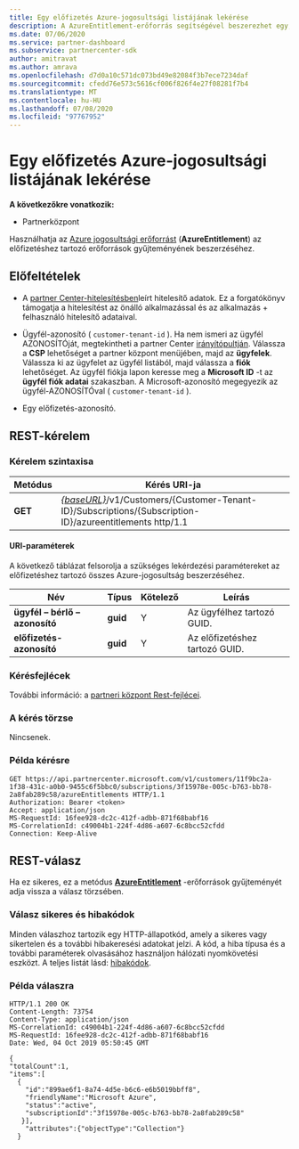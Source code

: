 ```yaml
---
title: Egy előfizetés Azure-jogosultsági listájának lekérése
description: A AzureEntitlement-erőforrás segítségével beszerezhet egy, az előfizetéshez tartozó Azure-jogosultsági erőforrások gyűjteményét.
ms.date: 07/06/2020
ms.service: partner-dashboard
ms.subservice: partnercenter-sdk
author: amitravat
ms.author: amrava
ms.openlocfilehash: d7d0a10c571dc073bd49e82084f3b7ece7234daf
ms.sourcegitcommit: cfedd76e573c5616cf006f826f4e27f08281f7b4
ms.translationtype: MT
ms.contentlocale: hu-HU
ms.lasthandoff: 07/08/2020
ms.locfileid: "97767952"
---
```

# <a name="get-a-list-of-azure-entitlements-for-a-subscription"></a>Egy előfizetés Azure-jogosultsági listájának lekérése

**A következőkre vonatkozik:**

- Partnerközpont

Használhatja az [Azure jogosultsági erőforrást](subscription-resources.md#azureentitlement) (**AzureEntitlement**) az előfizetéshez tartozó erőforrások gyűjteményének beszerzéséhez.

## <a name="prerequisites"></a>Előfeltételek

- A [partner Center-hitelesítésben](partner-center-authentication.md)leírt hitelesítő adatok. Ez a forgatókönyv támogatja a hitelesítést az önálló alkalmazással és az alkalmazás + felhasználó hitelesítő adataival.

- Ügyfél-azonosító ( `customer-tenant-id` ). Ha nem ismeri az ügyfél AZONOSÍTÓját, megtekintheti a partner Center [irányítópultján](https://partner.microsoft.com/dashboard). Válassza a **CSP** lehetőséget a partner központ menüjében, majd az **ügyfelek**. Válassza ki az ügyfelet az ügyfél listából, majd válassza a **fiók** lehetőséget. Az ügyfél fiókja lapon keresse meg a **Microsoft ID** -t az **ügyfél fiók adatai** szakaszban. A Microsoft-azonosító megegyezik az ügyfél-AZONOSÍTÓval ( `customer-tenant-id` ).

- Egy előfizetés-azonosító.

## <a name="rest-request"></a>REST-kérelem

### <a name="request-syntax"></a>Kérelem szintaxisa

| Metódus  | Kérés URI-ja                                                                                                                   |
|---------|---------------------------------------------------------------------------------|
| **GET** | [*{baseURL}*](partner-center-rest-urls.md)/v1/Customers/{Customer-Tenant-ID}/Subscriptions/{Subscription-ID}/azureentitlements http/1.1 |

#### <a name="uri-parameters"></a>URI-paraméterek

A következő táblázat felsorolja a szükséges lekérdezési paramétereket az előfizetéshez tartozó összes Azure-jogosultság beszerzéséhez.

| Név                   | Típus     | Kötelező | Leírás                           |
|------------------------|----------|----------|---------------------------------------|
| **ügyfél – bérlő – azonosító** | **guid** | Y        | Az ügyfélhez tartozó GUID. |
| **előfizetés-azonosító**       | **guid** | Y        | Az előfizetéshez tartozó GUID.    |

### <a name="request-headers"></a>Kérésfejlécek

További információ: a [partneri központ Rest-fejlécei](headers.md).

### <a name="request-body"></a>A kérés törzse

Nincsenek.

### <a name="request-example"></a>Példa kérésre

```http
GET https://api.partnercenter.microsoft.com/v1/customers/11f9bc2a-1f38-431c-a0b0-9455c6f5bbc0/subscriptions/3f15978e-005c-b763-bb78-2a8fab289c58/azureEntitlements HTTP/1.1
Authorization: Bearer <token>
Accept: application/json
MS-RequestId: 16fee928-dc2c-412f-adbb-871f68babf16
MS-CorrelationId: c49004b1-224f-4d86-a607-6c8bcc52cfdd
Connection: Keep-Alive
```

## <a name="rest-response"></a>REST-válasz

Ha ez sikeres, ez a metódus [**AzureEntitlement**](subscription-resources.md#azureentitlement) -erőforrások gyűjteményét adja vissza a válasz törzsében.

### <a name="response-success-and-error-codes"></a>Válasz sikeres és hibakódok

Minden válaszhoz tartozik egy HTTP-állapotkód, amely a sikeres vagy sikertelen és a további hibakeresési adatokat jelzi. A kód, a hiba típusa és a további paraméterek olvasásához használjon hálózati nyomkövetési eszközt. A teljes listát lásd: [hibakódok](error-codes.md).

### <a name="response-example"></a>Példa válaszra

```http
HTTP/1.1 200 OK
Content-Length: 73754
Content-Type: application/json
MS-CorrelationId: c49004b1-224f-4d86-a607-6c8bcc52cfdd
MS-RequestId: 16fee928-dc2c-412f-adbb-871f68babf16
Date: Wed, 04 Oct 2019 05:50:45 GMT

{
"totalCount":1,
"items":[
  {
    "id":"899ae6f1-8a74-4d5e-b6c6-e6b5019bbff8",
    "friendlyName":"Microsoft Azure",
    "status":"active",
    "subscriptionId":"3f15978e-005c-b763-bb78-2a8fab289c58"
   }],
    "attributes":{"objectType":"Collection"}
  }
```
